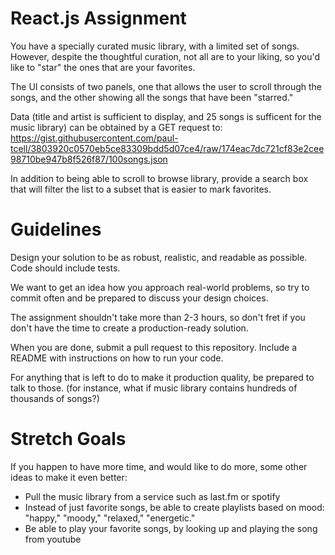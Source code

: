 # React.js Assignment

You have a specially curated music library, with a limited set of songs. However,
despite the thoughtful curation, not all are to your liking, so you'd like to "star"
the ones that are your favorites.

The UI consists of two panels, one that allows the user to scroll through the songs, and
the other showing all the songs that have been "starred."

Data (title and artist is sufficient to display, and 25 songs is sufficent for the music library)
can be obtained by a GET request to:
https://gist.githubusercontent.com/paul-tcell/3803920c0570eb5ce83309bdd5d07ce4/raw/174eac7dc721cf83e2cee98710be947b8f526f87/100songs.json

In addition to being able to scroll to browse library, provide a search box that will filter the list
to a subset that is easier to mark favorites.

# Guidelines

Design your solution to be as robust, realistic, and readable as possible. Code should include
tests.

We want to get an idea how you approach real-world problems, so try to commit
often and be prepared to discuss your design choices.

The assignment shouldn't take more than 2-3 hours, so don't fret if you don't
have the time to create a production-ready solution.

When you are done, submit a pull request to this repository.
Include a README with instructions on how to run your code.

For anything that is left to do to make it production quality, be prepared to talk to those. (for instance,
what if music library contains hundreds of thousands of songs?)

# Stretch Goals

If you happen to have more time, and would like to do more, some other ideas to make it even better:

- Pull the music library from a service such as last.fm or spotify
- Instead of just favorite songs, be able to create playlists based on mood: "happy," "moody," "relaxed," "energetic."
- Be able to play your favorite songs, by looking up and playing the song from youtube
